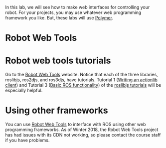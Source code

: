 In this lab, we will see how to make web interfaces for controlling your robot.
For your projects, you may use whatever web programming framework you like.
But, these labs will use [Polymer](https://www.polymer-project.org/).

# Robot Web Tools

# Robot web tools tutorials
Go to the [Robot Web Tools](http://robotwebtools.org/tools.html) website.
Notice that each of the three libraries, roslibjs, ros2djs, and ros3djs, have tutorials.
Tutorial 1 ([Writing an actionlib client](http://wiki.ros.org/roslibjs/Tutorials/ActionlibClient)) and Tutorial 3 ([Basic ROS functionality](http://wiki.ros.org/roslibjs/Tutorials/BasicRosFunctionality)) of the [roslibjs tutorials](http://wiki.ros.org/roslibjs/Tutorials) will be especially helpful.

# Using other frameworks
You can use [Robot Web Tools](http://wiki.ros.org/roslibjs/Tutorials) to interface with ROS using other web programming frameworks.
As of Winter 2018, the Robot Web Tools project has had issues with its CDN not working, so please contact the course staff if you have problems.